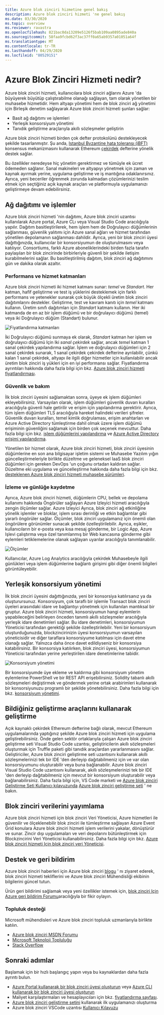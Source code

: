 ```yaml
---
title: Azure blok zinciri hizmetine genel bakış
description: Azure blok zinciri hizmeti 'ne genel bakış
ms.date: 03/30/2020
ms.topic: overview
ms.reviewer: ravastra
ms.openlocfilehash: 821bac0da13209e5126f5bab109aa0895ade840a
ms.sourcegitcommit: 58faa9fcbd62f3ac37ff0a65ab9357a01051a64f
ms.translationtype: MT
ms.contentlocale: tr-TR
ms.lasthandoff: 04/29/2020
ms.locfileid: "80529151"
---
```

# <a name="what-is-azure-blockchain-service"></a>Azure Blok Zinciri Hizmeti nedir?

Azure blok zinciri hizmeti, kullanıcılara blok zinciri ağlarını Azure 'da büyüyerek büyütüp çalıştırabilme olanağı sağlayan, tam olarak yönetilen bir muhasebe hizmetidir. Hem altyapı yönetimi hem de blok zinciri ağ yönetimi için Birleşik denetim sağlayarak Azure blok zinciri hizmeti şunları sağlar:

* Basit ağ dağıtımı ve işlemleri
* Yerleşik konsorsiyum yönetimi
* Tanıdık geliştirme araçlarıyla akıllı sözleşmeler geliştirin

Azure blok zinciri hizmeti birden çok defter protokolünü destekleyecek şekilde tasarlanmıştır. Şu anda, [Istanbul Byzantine hata toleransı (iBFT)](https://github.com/jpmorganchase/quorum/wiki/Quorum-Consensus) konsensus mekanizmasını kullanarak Ethereum [çekirdek](https://www.goquorum.com/) defterine yönelik destek sağlar.

Bu özellikler neredeyse hiç yönetim gerektirmez ve tümüyle ek ücret ödemeden sağlanır. Sanal makineleri ve altyapıyı yönetmek için zaman ve kaynak ayırmak yerine, uygulama geliştirme ve iş mantığına odaklanırsınız. Ayrıca, yeni beceriler öğrenmek zorunda kalmadan çözümlerinizi teslim etmek için seçtiğiniz açık kaynak araçları ve platformuyla uygulamanızı geliştirmeye devam edebilirsiniz.

## <a name="network-deployment-and-operations"></a>Ağ dağıtımı ve işlemler

Azure blok zinciri hizmeti 'nin dağıtımı, Azure blok zinciri uzantısı kullanılarak Azure portal, Azure CLı veya Visual Studio Code aracılığıyla yapılır. Dağıtım basitleştirilerek, hem işlem hem de Doğrulayıcı düğümlerinin sağlanması, güvenlik yalıtımı için Azure sanal ağları ve hizmet tarafından yönetilen depolamanın sağlanması dahildir.  Ayrıca, yeni bir blok zinciri üyesi dağıttığınızda, kullanıcılar bir konsorsiyumun de oluşturulmasını veya katılıyor.  Consortiums, farklı Azure aboneliklerindeki birden fazla tarafın paylaşılan bir blok zincirinde birbirleriyle güvenli bir şekilde iletişim kurabilmelerini sağlar.  Bu basitleştirilmiş dağıtım, blok zinciri ağ dağıtımını gün ve dakika olarak azaltır.

### <a name="performance-and-service-tiers"></a>Performans ve hizmet katmanları

Azure blok zinciri hizmeti iki hizmet katmanı sunar: *temel* ve *Standart*. Her katman, hafif geliştirme ve test iş yüklerini desteklemek için farklı performans ve yetenekler sunarak çok büyük ölçekli üretim blok zinciri dağıtımlarını destekler. Geliştirme, test ve kavram kanıtı için *temel* katmanı kullanın. Üretim sınıfı dağıtımları için *Standart* katmanı kullanın. Her iki katmanda de en az bir işlem düğümü ve bir doğrulayıcı düğümü (temel) veya iki Doğrulayıcı düğüm (Standart) bulunur. 

![Fiyatlandırma katmanları](./media/overview/pricing-tiers.png)

İki Doğrulayıcı düğümü sunmaya ek olarak, *Standart* katman her işlem ve doğrulayıcı düğümü Için Iki *sanal çekirdek* sağlar, ancak *temel* katman 1 sanal çekirdek yapılandırma sağlar.  İşlem ve doğrulayıcı düğümleri için 2 sanal çekirdek sunarak, 1 sanal çekirdek çekirdek defterine ayrılabilir, çünkü kalan 1 sanal çekirdek, altyapı ile ilgili diğer hizmetler için kullanılabilir ancak üretim blok zinciri iş yükleri için en iyi performansı sağlar. Fiyatlandırma ayrıntıları hakkında daha fazla bilgi için bkz. [Azure blok zinciri hizmeti fiyatlandırması](https://azure.microsoft.com/pricing/details/blockchain-service).

### <a name="security-and-maintenance"></a>Güvenlik ve bakım

İlk blok zinciri üyesini sağlamaktan sonra, üyeye ek işlem düğümleri ekleyebilirsiniz.  Varsayılan olarak, işlem düğümleri güvenlik duvarı kuralları aracılığıyla güvenli hale getirilir ve erişim için yapılandırma gerektirir.  Ayrıca, tüm işlem düğümleri TLS aracılığıyla hareket halindeki verileri şifreler.  Güvenlik duvarı kuralları, temel kimlik doğrulaması, erişim anahtarları ve Azure Active Directory tümleştirme dahil olmak üzere işlem düğümü erişiminin güvenliğini sağlamak için birden çok seçenek mevcuttur. Daha fazla bilgi için bkz. [işlem düğümlerini yapılandırma](configure-transaction-nodes.md) ve [Azure Active Directory erişimi yapılandırma](configure-aad.md).

Yönetilen bir hizmet olarak, Azure blok zinciri hizmeti, blok zinciri üyesinin düğümlerine en son ana bilgisayar işletim sistemi ve Muhasebe Yazılım yığın güncelleştirmeleriyle birlikte düzeltme ve geleneksel IaaS blok zinciri düğümleri için gereken DevOps 'un çoğunu ortadan kaldıran sağlar.  Düzeltme eki uygulama ve güncelleştirme hakkında daha fazla bilgi için bkz. [desteklenen Azure blok zinciri hizmeti muhasebe sürümleri](ledger-versions.md).

### <a name="monitoring-and-logging"></a>İzleme ve günlüğe kaydetme

Ayrıca, Azure blok zinciri hizmeti, düğümlerin CPU, bellek ve depolama kullanımı hakkında Öngörüler sağlayan Azure Izleyici hizmeti aracılığıyla zengin ölçümler sağlar.  Azure Izleyici Ayrıca, blok zinciri ağ etkinliğine yönelik işlemler ve bloklar, işlem sırası derinliği ve etkin bağlantılar gibi yararlı öngörüler sağlar.  Ölçümler, blok zinciri uygulamanız için önemli olan öngörülere görünümler sunacak şekilde özelleştirilebilir.  Ayrıca, eşikler, kullanıcıların bir e-posta veya kısa mesaj gönderme, bir Logic App, Azure Işlevi çalıştırma veya özel tanımlanmış bir Web kancasına gönderme gibi eylemleri tetiklemelerine olanak sağlayan uyarılar aracılığıyla tanımlanabilir.

![Ölçümler](./media/overview/metrics.png)

Kullanıcılar, Azure Log Analytics aracılığıyla çekirdek Muhasebeyle ilgili günlükleri veya işlem düğümlerine bağlantı girişimi gibi diğer önemli bilgileri görüntüleyebilir.

## <a name="built-in-consortium-management"></a>Yerleşik konsorsiyum yönetimi

İlk blok zinciri üyesini dağıttığınızda, yeni bir konsorsiya katılırsanız ya da oluşturursunuz.  Konsorsiyum, çok taraflı bir işlemle Transact blok zinciri üyeleri arasındaki idare ve bağlantıyı yönetmek için kullanılan mantıksal bir gruptur.  Azure blok zinciri hizmeti, konsorsiyumun hangi eylemlerin yapabileceğini belirleyen önceden tanımlı akıllı sözleşmeler aracılığıyla yerleşik idare denetimleri sağlar.  Bu idare denetimleri, konsorsiyumun Yöneticisi tarafından gerektiği şekilde özelleştirilebilir. Yeni bir konsorsiyum oluşturduğunuzda, blockzincirinizin üyesi konsorsiyumun varsayılan yöneticisidir ve diğer taraflara konsorsiyume katılması için davet etme olanağı sağlar.  Yalnızca daha önce davet edildiyseniz bir konsorsiya katabilirsiniz.  Bir konsorsiya katılırken, blok zinciri üyesi, konsorsiyumun Yöneticisi tarafından yerine yerleştirilen idare denetimlerine tabidir.

![Konsorsiyum yönetimi](./media/overview/consortium.png)

Bir konsorsiyumde üye ekleme ve kaldırma gibi konsorsiyum yönetim eylemlerine PowerShell ve bir REST API erişebilirsiniz. Solidity tabanlı akıllı sözleşmeleri değiştirmek ve göndermek yerine ortak arabirimleri kullanarak bir konsorsiyunuzu programlı bir şekilde yönetebilirsiniz. Daha fazla bilgi için bkz. [konsorsiyum yönetimi](consortium.md).

## <a name="develop-using-familiar-development-tools"></a>Bildiğiniz geliştirme araçlarını kullanarak geliştirme

Açık kaynaklı çekirdek Ethereum defterine bağlı olarak, mevcut Ethereum uygulamalarında yaptığınız şekilde Azure blok zinciri hizmeti için uygulama geliştirebilirsiniz. Önde gelen sektör ortaklarıyla çalışan Azure blok zinciri geliştirme seti Visual Studio Code uzantısı, geliştiricilerin akıllı sözleşmeleri oluşturmak için Truffle paketi gibi tanıdık araçlardan yararlanmasını sağlar. Geliştiriciler, Azure blok zinciri geliştirme seti uzantısını kullanarak akıllı sözleşmelerinizi tek bir IDE 'den derleyip dağıtabilmeniz için ve var olan konsorsiyumunu oluşturabilir veya buna bağlanabilir. Azure blok zinciri Visual Studio Code uzantısını kullanarak, akıllı sözleşmelerinizi tek bir IDE 'den derleyip dağıtabilmeniz için mevcut bir konsorsiyum oluşturabilir veya bağlanabilirsiniz. Daha fazla bilgi için, VS Code marketi ve [Azure blok zinciri Geliştirme Seti Kullanıcı kılavuzunda](https://aka.ms/vscodebcextensionwiki) [Azure blok zinciri geliştirme seti](https://aka.ms/vscodebcextension) ' ne bakın.

## <a name="publish-blockchain-data"></a>Blok zinciri verilerini yayımlama

Azure blok zinciri hizmeti için blok zinciri Veri Yöneticisi, Azure hizmetleri ile güvenilir ve ölçeklenebilir blok zinciri ile tümleştirme sağlayan Azure Event Grid konulara Azure blok zinciri hizmeti işlem verilerini yakalar, dönüştürür ve sunar. Zincir dışı uygulamaları ve veri depolarını bütünleştirmek için Blockzincirini Veri Yöneticisi kullanabilirsiniz. Daha fazla bilgi için bkz. [Azure blok zinciri hizmeti Için blok zinciri veri Yöneticisi](data-manager.md).

## <a name="support-and-feedback"></a>Destek ve geri bildirim

Azure blok zinciri haberleri için Azure blok zinciri [blogu](https://azure.microsoft.com/blog/topics/blockchain/) ' nı ziyaret ederek, blok zinciri hizmeti tekliflerini ve Azure blok zinciri Mühendisliği ekibinin bilgilerini güncel tutun.

Ürün geri bildirimi sağlamak veya yeni özellikler istemek için, [blok zinciri Için Azure geri bildirim Forumu](https://aka.ms/blockchainuservoice)aracılığıyla bir fikir oylayın.

### <a name="community-support"></a>Topluluk desteği

Microsoft mühendisleri ve Azure blok zinciri topluluk uzmanlarıyla birlikte katılın.

* [Azure blok zinciri MSDN Forumu](https://social.msdn.microsoft.com/Forums/home?forum=azureblockchain)
* [Microsoft Teknoloji Topluluğu](https://techcommunity.microsoft.com/t5/Blockchain/bd-p/AzureBlockchain)
* [Stack Overflow](https://stackoverflow.com/questions/tagged/AzureBlockchainService)

## <a name="next-steps"></a>Sonraki adımlar

Başlamak için bir hızlı başlangıç yapın veya bu kaynaklardan daha fazla ayrıntı bulun.
* [Azure Portal kullanarak bir blok zinciri üyesi oluşturun](create-member.md) veya [Azure CLI kullanarak bir blok zinciri üyesi oluşturun](create-member-cli.md)
* Maliyet karşılaştırmaları ve hesaplayıcıları için bkz. [fiyatlandırma sayfası](https://azure.microsoft.com/pricing/details/blockchain-service).
* [Azure blok zinciri geliştirme setini](https://github.com/Azure-Samples/blockchain-devkit) kullanarak ilk uygulamanızı oluşturma
* Azure blok zinciri VSCode uzantısı [Kullanıcı Kılavuzu](https://github.com/Microsoft/vscode-azure-blockchain-ethereum/wiki)
